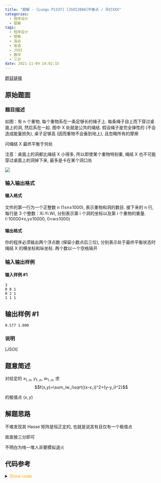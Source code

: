 ```yaml
---
title: "题解 - [Luogu P1337] [JSOI2004]平衡点 / 吊打XXX"
categories:
  - 程序设计
  - 题解
tags:
  - 程序设计
  - 题解
  - 洛谷
  - 省选
  - JSOI
  - 数学
  - 三分
date: 2021-11-09 14:02:15
---
```


[题目链接](https://www.luogu.com.cn/problem/P1337)

<!-- more -->

## 原始题面

### 题目描述

如图：有 n 个重物, 每个重物系在一条足够长的绳子上. 每条绳子自上而下穿过桌面上的洞, 然后系在一起. 图中 X 处就是公共的绳结. 假设绳子是完全弹性的 (不会造成能量损失), 桌子足够高 (因而重物不会垂到地上), 且忽略所有的摩擦

问绳结 X 最终平衡于何处

注意：桌面上的洞都比绳结 X 小得多, 所以即使某个重物特别重, 绳结 X 也不可能穿过桌面上的洞掉下来, 最多是卡在某个洞口处

![](1.jpg)

### 输入输出格式

#### 输入格式

文件的第一行为一个正整数 n (1≤n≤1000), 表示重物和洞的数目. 接下来的 n 行, 每行是 3 个整数：Xi.Yi.Wi, 分别表示第 i 个洞的坐标以及第 i 个重物的重量. (-10000≤x,y≤10000, 0<w≤1000)

#### 输出格式

你的程序必须输出两个浮点数 (保留小数点后三位), 分别表示处于最终平衡状态时绳结 X 的横坐标和纵坐标. 两个数以一个空格隔开

### 输入输出样例

#### 输入样例 #1

```input1
3
0 0 1
0 2 1
1 1 1
```

## 输出样例 #1

```output1
0.577 1.000
```

### 说明

[JSOI]

## 题意简述

对给定的 $x_{1..n}$, $y_{1..n}$, $w_{1..n}$, 求
$$f(x,y)=\sum_iw_i\sqrt{(x-x_i)^2+(y-y_i)^2}$$

的极值点 $(x,y)$

## 解题思路

不难发现其 Hasse 矩阵是恒正定的, 也就是说其有且仅有一个极值点

故直接三分即可

不明白为啥一堆人非要模拟退火

## 代码参考

<details>
<summary><font color='orange'>Show code</font></summary>

{% icodeweb cpa_cpp title:Luogu_1337 Luogu/1337/0.cpp %}

</details>
